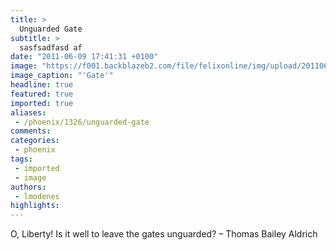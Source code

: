 ```yaml
---
title: >
  Unguarded Gate
subtitle: >
  sasfsadfasd af
date: "2011-06-09 17:41:31 +0100"
image: "https://f001.backblazeb2.com/file/felixonline/img/upload/201106091850-felix-gate.jpg"
image_caption: "'Gate'"
headline: true
featured: true
imported: true
aliases:
 - /phoenix/1326/unguarded-gate
comments:
categories:
 - phoenix
tags:
 - imported
 - image
authors:
 - lmodenes
highlights:
---
```


O, Liberty! Is it well to leave the gates unguarded? – Thomas Bailey Aldrich
